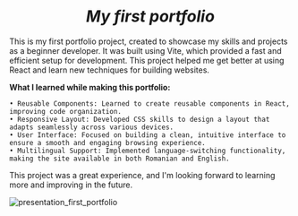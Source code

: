 # <h1 align="center"><strong><em>My first portfolio</em></strong></h1>

This is my first portfolio project, created to showcase my skills and projects as a beginner developer. It was built using Vite, which provided a fast and efficient setup for development. This project helped me get better at using React and learn new techniques for building websites.

**What I learned while making this portfolio:**

	• Reusable Components: Learned to create reusable components in React, improving code organization.
	• Responsive Layout: Developed CSS skills to design a layout that adapts seamlessly across various devices.
	• User Interface: Focused on building a clean, intuitive interface to ensure a smooth and engaging browsing experience.
 	• Multilingual Support: Implemented language-switching functionality, making the site available in both Romanian and English.
  
  This project was a great experience, and I'm looking forward to learning more and improving in the future.

![presentation_first_portfolio](https://github.com/user-attachments/assets/a1730e3d-7c65-4c5a-9fe3-0ccc34bd4756)





